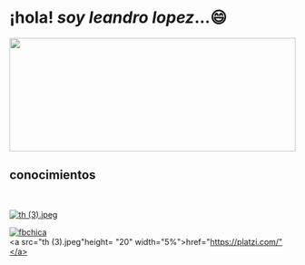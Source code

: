 # ¡hola! *soy leandro lopez*...😄
<img src="https://user-images.githubusercontent.com/102327675/173434402-667c09a5-ed4a-45e7-ae2f-968649029715.jpeg" height= "200" width="100%"/>
<br> 
<h2 aling="center">conocimientos</h2>
<br>

[![th (3).jpeg](https://user-images.githubusercontent.com/102327675/173840812-9010b204-2ef4-4bea-bf51-0d3aff1ea2d2.jpeg)
](https://platzi.com/)

[![fbchica](https://user-images.githubusercontent.com/102327675/173827370-a93d0d92-f55c-4868-87a0-a3f9a79bc22a.jpeg)
](https://www.facebook.com/leandro.lopez.a)
<br>
<a src="th (3).jpeg"height= "20" width="5%">href="https://platzi.com/"</a>

<!-- 
**leandrolope/leandrolope** is a ✨ _special_ ✨ repository because its `README.md` (this file) appears on your GitHub profile.!

Here are some ideas to get you started:

- 🔭 I’m currently working on ...
- 🌱 I’m currently learning ...
- 👯 I’m looking to collaborate on ...
- 🤔 I’m looking for help with ...
- 💬 Ask me about ...
- 📫 How to reach me: ...
- 😄 Pronouns: ...
- ⚡ Fun fact: ...
-->
